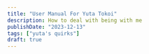```yaml
---
title: "User Manual For Yuta Tokoi"
description: How to deal with being with me
publishDate: "2023-12-13"
tags: ["yuta's quirks"]
draft: true
---
```




